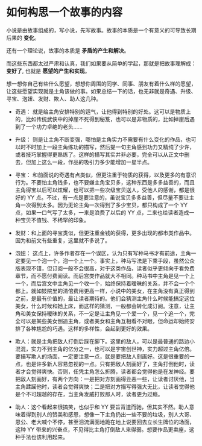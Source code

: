 # 如何构思一个故事的内容

小说是由故事组成的，写小说，先写故事。故事的本质是一个有意义的可导致长期后果的 **变化**。

还有一个理论说，故事的本质是 **矛盾的产生和解决**。

而这些东西都太过严肃和认真，我们如果要从简单的学起，那就是把故事理解成：
**变好了**, 也就是 **愿望的产生和实现**。

想一想你自己有些什么愿望，想想你周围的同学、同事、朋友有着什么样的愿望，让这些愿望实现就是主角该做的事。如果总结一下的话，也无非就是奇遇、升级、寻宝、泡妞、发财、欺人、助人这几种。

- 奇遇： 就是给主角安排特别的运气，让他得到特别的好处。这可以是物质上的，比如传统武侠中的掉崖不死得到秘笈，也可以是非物质的，比如掉崖后遇到了一个功力卓绝的老头……

- 升级： 则是让主角不断变强，哪怕是主角实力不需要有什么变化的作品，也可以时不时加上一段主角练功的描写，然后提一句主角感到功力又精纯了少许，或者技巧掌握得更熟练了。这样的描写其实并非必要，完全可以从正文中删去，但加上这么一段，作品的吸引力多少能增加一星半点。

- 寻宝： 和前面说的奇遇有点类似，但更注重于物质的获得，以及更多的有意识行为。不要怕主角钱多，也不要嫌主角宝贝多，这种东西是多多益善的，而且主角得宝以后可以炫耀，也可以把一些次级宝贝送人，受他人的感谢，都是很好的 YY 点。不过，有一点是要注意的，虽说宝贝多多益善，但尽量不要让主角一次得到太多。因为无论主角一次得到了多少宝贝，都只构成了一个 YY 点，如果一口气写了太多，一来是浪费了以后的 YY 点，二来也给读者造成一种宝贝不值钱、不稀罕的印象。

- 发财：和上面的寻宝类似，但更注重金钱的获得，更多出现的都市类作品中。因为和前文有些重复，这里就不多说了。

- 泡妞： 这点上，许多作者存在一个误区，认为只有写种马书才有前途，主角一定要见一个泡一个，泡一个上一个。事实上，种马写法是下乘手段，虽然公众版表现不错，但订阅一般不会很高，对于这类作品，读者似乎更倾向于看免费章节，而不愿付费阅读。而后宫类作品就大不相同。种马书中主角是见一个上一个，而后宫文中主角见一个收一个，始终保持着暧昧的关系，并不会一个个都上。就如妓院里的清倌费用更高一样，小说中的美女，在主角没有真正得到之前，是最有价值的，最让读者期待的。他们会猜测主角什么时候能搞定这位美女，什么时候和她上床，而这样的猜测，一般都会转化成订阅。注意，让主角和美女保持暧昧的关系，不一定是让主角见一个爱一个，见一个追一个，完全可以是某些美女倒追主角，或者美女和主角互相看不对眼，但命运却始终安排了各种尴尬的巧遇。这样的多样性，会起到更好的效果。

- 欺人：就是主角把敌人打倒后踩在脚下。这里的敌人，可以是最普通的路边小混混，实力不到主角的亿分之一，也可以是宇宙创世神，实力超过主角亿倍。要描写欺人的场面，一定要注意一点，就是要把敌人刻画好。这是很重要的一点，也是许多新人容易忽视的一点。只有把敌人刻画好了，主角打倒他时，读者才会觉得爽快。否则，任凭主角怎么折腾，读者都会觉得他是在发神经。要把敌人刻画好，有两个方向：一是把对方刻画得丑恶一些，让读者讨厌他，当主角蹂躏他时，读者会觉得爽快；二是把对方描写得强大无比，让读者觉得他是个不可超越的存在，当主角发威打败那人时，读者更为过瘾。

- 助人：这个看起来很搞笑，也似乎和 YY 要旨背道而驰，但其实不然。助人意味着得到别人的赞美和感恩，想像一下主角扔出一些不要的垃圾，别人大哥、恩公、老大喊个不停，甚至泪流满面地跪在地上说要回去立长生牌位的场面，这种 YY 带来的兴奋点，不见得比主角打倒敌人来得弱。想要作品更卖座，这种手法也该利用起来。
